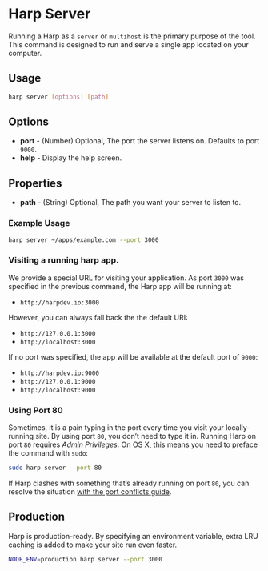 # Harp Server

Running a Harp as a `server` or `multihost` is the primary purpose of the tool. This command is designed to run and serve a single app located on your computer.

## Usage

```sh
harp server [options] [path]
```

## Options

- **port** - (Number) Optional, The port the server listens on. Defaults to port `9000`.
- **help** - Display the help screen.

## Properties

- **path** - (String) Optional, The path you want your server to listen to.

### Example Usage

```sh
harp server ~/apps/example.com --port 3000
```

### Visiting a running harp app.

We provide a special URL for visiting your application. As port `3000` was specified in the previous command, the Harp app will be running at:

- `http://harpdev.io:3000`

However, you can always fall back the the default URI:

- `http://127.0.0.1:3000`
- `http://localhost:3000`

If no port was specified, the app will be available at the default port of `9000`:

- `http://harpdev.io:9000`
- `http://127.0.0.1:9000`
- `http://localhost:9000`

### Using Port 80

Sometimes, it is a pain typing in the port every time you visit your locally-running site. By using port `80`, you don’t need to type it in. Running Harp on port `80` requires _Admin Privileges_. On OS X, this means you need to preface the command with `sudo`:

```sh
sudo harp server --port 80
```

If Harp clashes with something that’s already running on port `80`, you can resolve the situation [with the port conflicts guide](port-conflicts).

## Production

Harp is production-ready. By specifying an environment variable,   extra <abbr>LRU</abbr> caching is added to make your site run even faster.

```sh
NODE_ENV=production harp server --port 3000
```